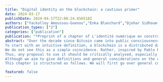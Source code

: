 ```yaml
---
title: "Digital identity on the blockchain: a cautious primer"
date: 2024-03-17
publishDate: 2024-04-17T22:00:24.656518Z
authors: ["Yackolley Amoussou-Guenou","Enka Blanchard","Djohar Sidhoum-Rahal"]
publication_types: ["2"]
categories: ["publication"]
publication: "*Preprint of a chapter of L'identité numérique en construction. Quels enjeux et quels modèles ? (eds. J. Eynard and G. Macilotti), Larcier Intersentia*"
abstract: "Over the decade since Bitcoin came into public consciousness with its first major bubble, scholars from a large variety of fields investigated this purportedly revolutionary technology and its impacts on society. However, it took some years before major legal efforts were undertaken beyond the academic realm, first in a regulatory approach and more recently when considering the legal and administrative applications of this technology. As some consider using it to handle digital identity, this chapter seeks to give legal scholars some grounding on blockchains, their advantages, use cases, and limits.
To start with an intuitive definition, a blockchain is a distributed database. However, unlike some distributed databases where anyone can modify the content without maintaining a persistent history of modification (e.g., most of Wikipedia), blockchains have a temporal ordering of every modification. More importantly, they also ensure that all information in them respects a form of “validity” which prevents illegitimate edits and comes partially from a form of consensus. In this regard, Bitcoin was neither the first blockchain — that title goes to a notary blockchain published in the New York Times since 1995— nor the first electronic currency — which was invented by David Chaum in 1983. Bitcoin, however, was the first system to combine both ideas to have a widespread impact.
We do not see this as a simple coincidence. Rather, inspired by Pablo Rauzy, we understand this as partially stemming from the fact that the tool had found its niche. Indeed, the blockchain can guarantee the validity of the information on it only insofar as the information concerns the blockchain itself. This is true for cryptocurrencies, where writing is performative in the sense that writing “person A owns 10 tokens” and having this information accepted by other actors makes it true. However, any other information — such as real estate ownership data — risks running into an oracle problem, whereby the veracity of the information depends on an external validator that makes the link between the blockchain and the material world. This would explain the struggle of many blockchain initiatives which were perceived as a “solution in search of a problem”.
Thus, any proposal to use it should be critically analysed, especially when they are meant to augment or partially replace critical infrastructure, such as digital identity. This means not just looking at the necessary conditions that could make such uses legitimate but also keeping in mind the differences between an imagined ideal system and the reality once implemented, which might be comparable to the existing infrastructure. Indeed, any system used in the real world comes with its lot of bugs, inaccuracies, and vulnerabilities as well as ad hoc modifications due to political and legal considerations, all of which can break fundamental aspects.
Although we aim to give definitions and general considerations on the question of using blockchains for digital identities, we should warn readers that many of our frameworks and examples are influenced by a civil law tradition, and more specifically a French one. We will also use multiple examples from blockchains not focused on digital identity as they have been more extensively studied.
This chapter is structured as follows. We will first go over general considerations on the blockchain (definitions, assumptions, limits...). We will then analyse the specifics of using blockchains for digital identities and the corresponding constraints. Finally, we will discuss questions of ecological and social responsibility, as well as sociotechnical aspects which impact the large-scale deployment of such tools."

featured: false
---
```


